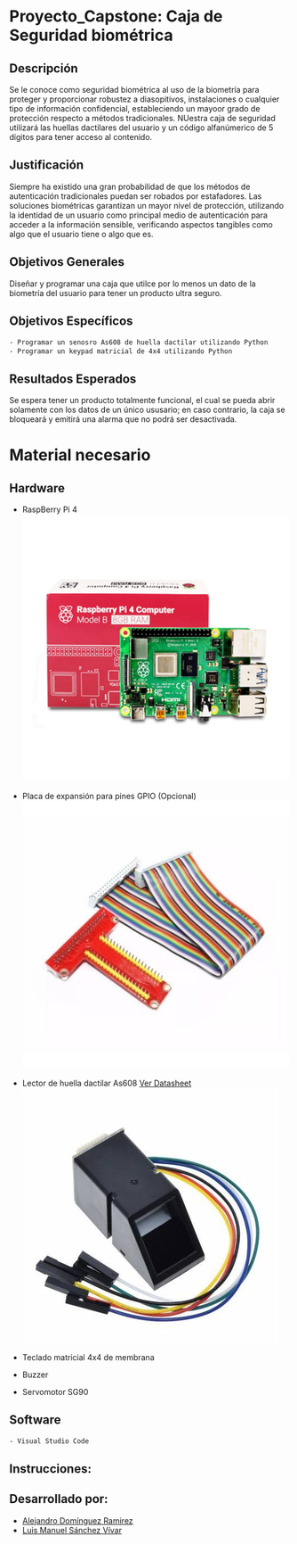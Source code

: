 # Proyecto_Capstone: Caja de Seguridad biométrica

## Descripción
Se le conoce como seguridad biométrica al uso de la biometría para proteger y proporcionar robustez a diasopitivos, instalaciones o cualquier tipo de información confidencial, estableciendo un mayoor grado de protección respecto a métodos tradicionales. NUestra caja de seguridad utilizará las huellas dactilares del usuario y un código alfanúmerico de 5 dígitos para tener acceso al contenido.

## Justificación
Siempre ha existido una gran probabilidad de que los métodos de autenticación tradicionales puedan ser robados por estafadores.
Las soluciones biométricas garantizan un mayor nivel de protección, utilizando la identidad de un usuario como principal medio de autenticación para acceder a la información sensible, verificando aspectos tangibles como algo que el usuario tiene o algo que es.

## Objetivos Generales
Diseñar y programar una caja que utilce por lo menos un dato de la biometría del usuario para tener un producto ultra seguro. 
## Objetivos Específicos
    - Programar un senosro As608 de huella dactilar utilizando Python
    - Programar un keypad matricial de 4x4 utilizando Python
## Resultados Esperados
Se espera tener un producto totalmente funcional, el cual se pueda abrir solamente con los datos de un único ususario; en caso contrario, la caja se bloqueará y emitirá una alarma que no podrá ser desactivada.
# Material necesario
## Hardware
- RaspBerry Pi 4
![](https://github.com/Alejandro-Dom/Proyecto_Capstone/blob/main/Imagenes/RPi4.jpg)
    
- Placa de expansión para pines GPIO (Opcional)
![](https://github.com/Alejandro-Dom/Proyecto_Capstone/blob/main/Imagenes/GPIO.jpg)

- Lector de huella dactilar As608 [Ver Datasheet](https://server4.eca.ir/eshop/000/AS608/Synochip-AS608.pdf) 
![](https://github.com/Alejandro-Dom/Proyecto_Capstone/blob/main/Imagenes/lector-digital-de-huella-dactilar-as608.jpg)

- Teclado matricial 4x4 de membrana
- Buzzer
- Servomotor SG90 
## Software
    - Visual Studio Code


## Instrucciones:

## Desarrollado por:
- [Alejandro Domínguez Ramirez](https://github.com/Alejandro-Dom)
- [Luis Manuel Sánchez Vívar](https://github.com/ManuSV16)


